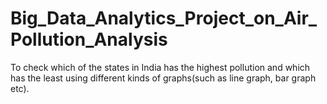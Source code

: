 # Big_Data_Analytics_Project_on_Air_Pollution_Analysis
To check which of the states in India has the highest pollution and which has the least using different kinds of graphs(such as line graph, bar graph etc).
